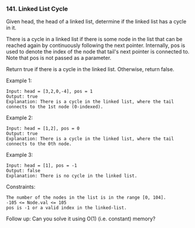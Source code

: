 ### 141. Linked List Cycle

Given head, the head of a linked list, determine if the linked list has a cycle in it.

There is a cycle in a linked list if there is some node in the list that can be reached again by continuously following the next pointer. Internally, pos is used to denote the index of the node that tail's next pointer is connected to. Note that pos is not passed as a parameter.

Return true if there is a cycle in the linked list. Otherwise, return false.

Example 1:

    Input: head = [3,2,0,-4], pos = 1
    Output: true
    Explanation: There is a cycle in the linked list, where the tail connects to the 1st node (0-indexed).

Example 2:

    Input: head = [1,2], pos = 0
    Output: true
    Explanation: There is a cycle in the linked list, where the tail connects to the 0th node.

Example 3:

    Input: head = [1], pos = -1
    Output: false
    Explanation: There is no cycle in the linked list.

Constraints:

    The number of the nodes in the list is in the range [0, 104].
    -105 <= Node.val <= 105
    pos is -1 or a valid index in the linked-list.

Follow up: Can you solve it using O(1) (i.e. constant) memory?
